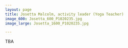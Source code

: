 ```yaml
---
layout: page
title: Josetta Malcolm, activity leader (Yoga Teacher)
image_600: Josetta_600_P1020235.jpg
image_large: Josetta_1600_P1020235.jpg

---
```

TBA
